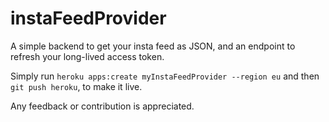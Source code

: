 # instaFeedProvider
A simple backend to get your insta feed as JSON, and an endpoint to refresh your long-lived access token.

Simply run `heroku apps:create myInstaFeedProvider --region eu` 
and then `git push heroku`, to make it live.

Any feedback or contribution is appreciated.
